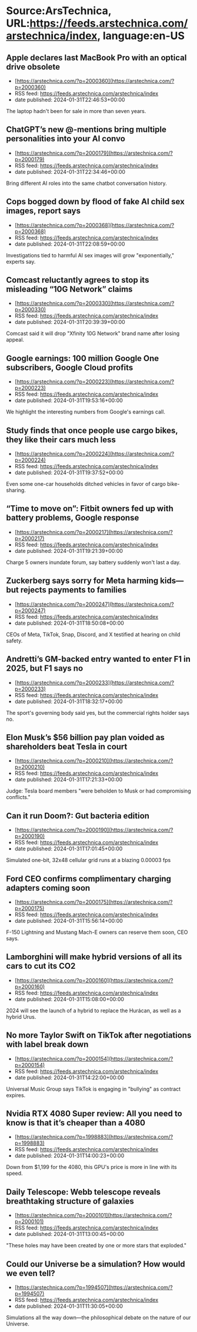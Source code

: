 # Source:ArsTechnica, URL:https://feeds.arstechnica.com/arstechnica/index, language:en-US

## Apple declares last MacBook Pro with an optical drive obsolete
 - [https://arstechnica.com/?p=2000360](https://arstechnica.com/?p=2000360)
 - RSS feed: https://feeds.arstechnica.com/arstechnica/index
 - date published: 2024-01-31T22:46:53+00:00

The laptop hadn't been for sale in more than seven years.

## ChatGPT’s new @-mentions bring multiple personalities into your AI convo
 - [https://arstechnica.com/?p=2000179](https://arstechnica.com/?p=2000179)
 - RSS feed: https://feeds.arstechnica.com/arstechnica/index
 - date published: 2024-01-31T22:34:46+00:00

Bring different AI roles into the same chatbot conversation history.

## Cops bogged down by flood of fake AI child sex images, report says
 - [https://arstechnica.com/?p=2000368](https://arstechnica.com/?p=2000368)
 - RSS feed: https://feeds.arstechnica.com/arstechnica/index
 - date published: 2024-01-31T22:08:59+00:00

Investigations tied to harmful AI sex images will grow "exponentially," experts say.

## Comcast reluctantly agrees to stop its misleading “10G Network” claims
 - [https://arstechnica.com/?p=2000330](https://arstechnica.com/?p=2000330)
 - RSS feed: https://feeds.arstechnica.com/arstechnica/index
 - date published: 2024-01-31T20:39:39+00:00

Comcast said it will drop "Xfinity 10G Network" brand name after losing appeal.

## Google earnings: 100 million Google One subscribers, Google Cloud profits
 - [https://arstechnica.com/?p=2000223](https://arstechnica.com/?p=2000223)
 - RSS feed: https://feeds.arstechnica.com/arstechnica/index
 - date published: 2024-01-31T19:53:16+00:00

We highlight the interesting numbers from Google's earnings call.

## Study finds that once people use cargo bikes, they like their cars much less
 - [https://arstechnica.com/?p=2000224](https://arstechnica.com/?p=2000224)
 - RSS feed: https://feeds.arstechnica.com/arstechnica/index
 - date published: 2024-01-31T19:37:52+00:00

Even some one-car households ditched vehicles in favor of cargo bike-sharing.

## “Time to move on”: Fitbit owners fed up with battery problems, Google response
 - [https://arstechnica.com/?p=2000217](https://arstechnica.com/?p=2000217)
 - RSS feed: https://feeds.arstechnica.com/arstechnica/index
 - date published: 2024-01-31T19:21:39+00:00

Charge 5 owners inundate forum, say battery suddenly won't last a day.

## Zuckerberg says sorry for Meta harming kids—but rejects payments to families
 - [https://arstechnica.com/?p=2000247](https://arstechnica.com/?p=2000247)
 - RSS feed: https://feeds.arstechnica.com/arstechnica/index
 - date published: 2024-01-31T18:50:08+00:00

CEOs of Meta, TikTok, Snap, Discord, and X testified at hearing on child safety.

## Andretti’s GM-backed entry wanted to enter F1 in 2025, but F1 says no
 - [https://arstechnica.com/?p=2000233](https://arstechnica.com/?p=2000233)
 - RSS feed: https://feeds.arstechnica.com/arstechnica/index
 - date published: 2024-01-31T18:32:17+00:00

The sport's governing body said yes, but the commercial rights holder says no.

## Elon Musk’s $56 billion pay plan voided as shareholders beat Tesla in court
 - [https://arstechnica.com/?p=2000210](https://arstechnica.com/?p=2000210)
 - RSS feed: https://feeds.arstechnica.com/arstechnica/index
 - date published: 2024-01-31T17:21:33+00:00

Judge: Tesla board members "were beholden to Musk or had compromising conflicts."

## Can it run Doom?: Gut bacteria edition
 - [https://arstechnica.com/?p=2000190](https://arstechnica.com/?p=2000190)
 - RSS feed: https://feeds.arstechnica.com/arstechnica/index
 - date published: 2024-01-31T17:01:45+00:00

Simulated one-bit, 32x48 cellular grid runs at a blazing 0.00003 fps

## Ford CEO confirms complimentary charging adapters coming soon
 - [https://arstechnica.com/?p=2000175](https://arstechnica.com/?p=2000175)
 - RSS feed: https://feeds.arstechnica.com/arstechnica/index
 - date published: 2024-01-31T15:56:14+00:00

F-150 Lightning and Mustang Mach-E owners can reserve them soon, CEO says.

## Lamborghini will make hybrid versions of all its cars to cut its CO2
 - [https://arstechnica.com/?p=2000160](https://arstechnica.com/?p=2000160)
 - RSS feed: https://feeds.arstechnica.com/arstechnica/index
 - date published: 2024-01-31T15:08:00+00:00

2024 will see the launch of a hybrid to replace the Hurácan, as well as a hybrid Urus.

## No more Taylor Swift on TikTok after negotiations with label break down
 - [https://arstechnica.com/?p=2000154](https://arstechnica.com/?p=2000154)
 - RSS feed: https://feeds.arstechnica.com/arstechnica/index
 - date published: 2024-01-31T14:22:00+00:00

Universal Music Group says TikTok is engaging in "bullying" as contract expires.

## Nvidia RTX 4080 Super review: All you need to know is that it’s cheaper than a 4080
 - [https://arstechnica.com/?p=1998883](https://arstechnica.com/?p=1998883)
 - RSS feed: https://feeds.arstechnica.com/arstechnica/index
 - date published: 2024-01-31T14:00:23+00:00

Down from $1,199 for the 4080, this GPU's price is more in line with its speed.

## Daily Telescope: Webb telescope reveals breathtaking structure of galaxies
 - [https://arstechnica.com/?p=2000101](https://arstechnica.com/?p=2000101)
 - RSS feed: https://feeds.arstechnica.com/arstechnica/index
 - date published: 2024-01-31T13:00:45+00:00

"These holes may have been created by one or more stars that exploded."

## Could our Universe be a simulation? How would we even tell?
 - [https://arstechnica.com/?p=1994507](https://arstechnica.com/?p=1994507)
 - RSS feed: https://feeds.arstechnica.com/arstechnica/index
 - date published: 2024-01-31T11:30:05+00:00

Simulations all the way down—the philosophical debate on the nature of our Universe.

